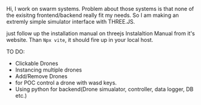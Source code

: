 Hi, I work on swarm systems. Problem about those systems is that none of the exisitng frontend/backend really fit my needs. 
So I am making an extremly simple simulator interface with THREE.JS. 

just follow up the installation manual on threejs Instalaltion Manual from it's website.
Than `Npx vite`, it should fire up in your local host.

TO DO:
- Clickable Drones
- Instancing multiple drones
- Add/Remove Drones
- for POC control a drone with wasd keys.
- Using python for backend(Drone simualator, controller, data logger, DB etc.)